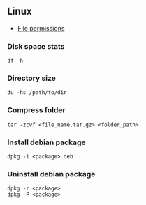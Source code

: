 ## Linux

 - [File permissions](https://help.ubuntu.com/community/FilePermissions)

### Disk space stats

```
df -h
```

### Directory size

```
du -hs /path/to/dir
```

### Compress folder

```
tar -zcvf <file_name.tar.gz> <folder_path>
```

### Install debian package

```
dpkg -i <package>.deb
```

### Uninstall debian package

```
dpkg -r <package>
dpkg -P <package>
```
